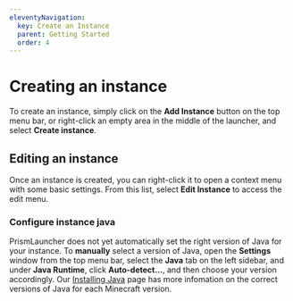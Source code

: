 ```yaml
---
eleventyNavigation:
  key: Create an Instance
  parent: Getting Started
  order: 4
---
```


# Creating an instance

To create an instance, simply click on the **Add Instance** button on the top menu bar, or right-click an empty area in the middle of the launcher, and select **Create instance**.

## Editing an instance

Once an instance is created, you can right-click it to open a context menu with some basic settings. From this list, select **Edit Instance** to access the edit menu.

### Configure instance java

PrismLauncher does not yet automatically set the right version of Java for your instance. To **manually** select a version of Java, open the **Settings** window from the top menu bar, select the **Java** tab on the left sidebar, and under **Java Runtime**, click **Auto-detect...**, and then choose your version accordingly. Our [Installing Java](../installing-java) page has more infomation on the correct versions of Java for each Minecraft version.
